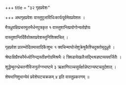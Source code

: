 +++
title = "३२ गृहप्रवेशः"

+++
अथगृहप्रवेशः वास्तुपूजाविधिःकार्यःपूर्वमेवप्रवेशतः ।

मैत्रध्रुवक्षिप्रचरमूलभैर्धनपुत्रकृत १ वास्तुशान्तिप्रयोगोन्यतोज्ञेयः

वास्तुशान्तिर्दिवैवोक्ताप्रवेशस्तुनिशिक्वचित् ।

गृहप्रवेश प्रारम्भोदितमासादिकैःशुभः १ क्वचिन्माघोर्जशुक्रेषुकैश्चिदुक्तोमृदुध्रुवे ।

श्रेष्ठःक्षिप्रैश्चरैर्मध्योनिन्द्यस्तीक्ष्णोग्रमिश्रभैः २ त्रिषडायेखलैःसद्भिःषडष्टव्ययवर्जितैः ।

शुद्धेम्बुरन्ध्रेचतनौविजनुर्लग्नभाष्टमे ३ ऋक्षाणिपञ्चसूर्यर्क्षान्नेष्टान्यष्टचतुर्दशात् ।

शेषभानिशुभान्येवं प्रवेशेघटचक्रकम् ४ इति वास्तुप्रकरणम् ॥
